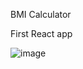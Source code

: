BMI Calculator

First React app

![image](https://github.com/JapnoorHere/bmi-calculator/assets/109523523/d55c1d7f-8299-46fc-bb9c-11857b2dc8f0)

